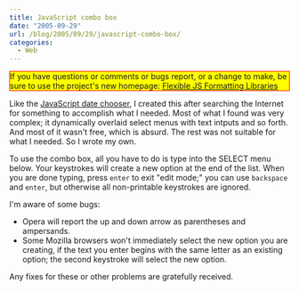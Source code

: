 ```yaml
---
title: JavaScript combo box
date: "2005-09-29"
url: /blog/2005/09/29/javascript-combo-box/
categories:
  - Web
---
```

<p style="border:solid red 1px; background:yellow">
  If you have questions or comments or bugs report, or a change to make, be sure to use the project's new homepage: <a href="http://code.google.com/p/flexible-js-formatting/">Flexible JS Formatting Libraries</a>
</p>

Like the [JavaScript date chooser](/blog/2005/09/29/javascript-date-chooser/), I created this after searching the Internet for something to accomplish what I needed. Most of what I found was very complex; it dynamically overlaid select menus with text intputs and so forth. And most of it wasn't free, which is absurd. The rest was not suitable for what I needed. So I wrote my own.

To use the combo box, all you have to do is type into the SELECT menu below. Your keystrokes will create a new option at the end of the list. When you are done typing, press `enter` to exit "edit mode;" you can use `backspace` and `enter`, but otherwise all non-printable keystrokes are ignored.

I'm aware of some bugs:

*   Opera will report the up and down arrow as parentheses and ampersands.
*   Some Mozilla browsers won't immediately select the new option you are creating, if the text you enter begins with the same letter as an existing option; the second keystroke will select the new option.

Any fixes for these or other problems are gratefully received.


